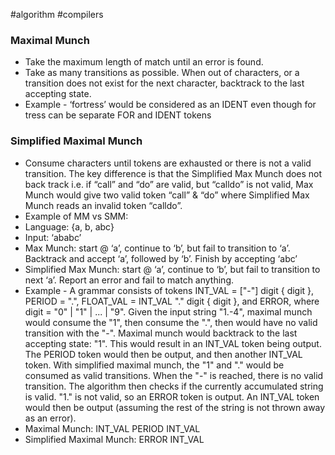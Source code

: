 #algorithm 
#compilers 
### Maximal Munch
- Take the maximum length of match until an error is found. 
- Take as many transitions as possible. When out of characters, or a transition does not exist for the next character, backtrack to the last accepting state.
- Example - ‘fortress’ would be considered as an IDENT even though for tress can be separate FOR and IDENT tokens

### Simplified Maximal Munch
- Consume characters until tokens are exhausted or there is not a valid transition. The key difference is that the Simplified Max Munch does not back track i.e. if “call” and “do” are valid, but “calldo” is not valid, Max Munch would give two valid token “call” & “do” where Simplified Max Munch reads an invalid token “calldo”.
- Example of MM vs SMM: 
- Language: {a, b, abc}
- Input: ‘ababc’
- Max Munch: start @ ‘a’, continue to ‘b’, but fail to transition to ‘a’. Backtrack and accept ‘a’, followed by ‘b’. Finish by accepting ‘abc’
- Simplified Max Munch: start @ ‘a’, continue to ‘b’, but fail to transition to next ‘a’. Report an error and fail to match anything. 
- Example - A grammar consists of tokens INT_VAL = ["-"] digit { digit }, PERIOD = ".", FLOAT_VAL = INT_VAL "." digit { digit }, and ERROR, where digit = "0" | "1" | ... | "9". Given the input string "1.-4", maximal munch would consume the "1", then consume the ".", then would have no valid transition with the "-". Maximal munch would backtrack to the last accepting state: "1". This would result in an INT_VAL token being output. The PERIOD token would then be output, and then another INT_VAL token. With simplified maximal munch, the "1" and "." would be consumed as valid transitions. When the "-" is reached, there is no valid transition. The algorithm then checks if the currently accumulated string is valid. "1." is not valid, so an ERROR token is output. An INT_VAL token would then be output (assuming the rest of the string is not thrown away as an error).
- Maximal Munch: INT_VAL PERIOD INT_VAL
- Simplified Maximal Munch: ERROR INT_VAL
